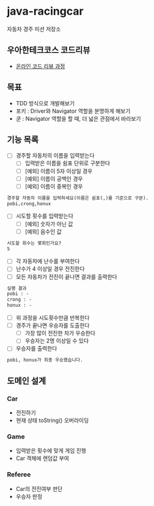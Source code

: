 # java-racingcar

자동차 경주 미션 저장소

## 우아한테크코스 코드리뷰

- [온라인 코드 리뷰 과정](https://github.com/woowacourse/woowacourse-docs/blob/master/maincourse/README.md)

## 목표

- TDD 방식으로 개발해보기
- 포키 : Driver와 Navigator 역할을 분명하게 해보기
- 쿤 : Navigator 역할을 할 때, 더 넓은 관점에서 바라보기

## 기능 목록

- [ ] 경주할 자동차의 이름을 입력받는다
    - [ ] 입력받은 이름을 쉼표 단위로 구분한다
    - [ ] [예외] 이름이 5자 이상일 경우
    - [ ] [예외] 이름이 공백인 경우
    - [ ] [예외] 이름이 중복인 경우

```markdown
경주할 자동차 이름을 입력하세요(이름은 쉼표(,)를 기준으로 구분).
pobi,crong,honux
```

- [ ] 시도할 횟수를 입력받는다
    - [ ] [예외] 숫자가 아닌 값
    - [ ] [예외] 음수인 값

```markdown
시도할 회수는 몇회인가요?
5
```

- [ ] 각 자동차에 난수를 부여한다
- [ ] 난수가 4 이상일 경우 전진한다
- [ ] 모든 자동차가 전진이 끝나면 결과를 출력한다

```markdown
실행 결과
pobi : -
crong : -
honux : -
```

- [ ] 위 과정을 시도횟수만큼 반복한다
- [ ] 경주가 끝나면 우승자를 도출한다
    - [ ] 가장 많이 전진한 차가 우승한다
    - [ ] 우승자는 2명 이상일 수 있다
- [ ] 우승자를 출력한다

```markdown
pobi, honux가 최종 우승했습니다.
```

## 도메인 설계

### Car

- 전진하기
- 현재 상태 toString() 오버라이딩

### Game

- 입력받은 횟수에 맞게 게임 진행
- Car 객체에 랜덤값 부여

### Referee

- Car의 전진여부 판단
- 우승자 판정
